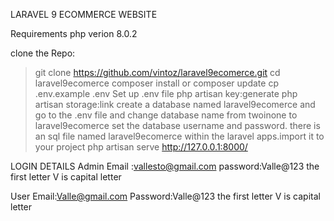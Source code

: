 LARAVEL 9 ECOMMERCE WEBSITE

Requirements
 php verion 8.0.2

clone the Repo:
> git clone https://github.com/vintoz/laravel9ecomerce.git
> cd laravel9ecomerce
> composer install or composer update
> cp .env.example .env
> Set up .env file
> php artisan key:generate
> php artisan storage:link
>create a database named laravel9ecomerce and go to the .env file and change database name from twoinone to laravel9ecomerce
set the database username and password.
>there is an 	sql file named laravel9ecomerce within the laravel apps.import it to your project
> php artisan serve
http://127.0.0.1:8000/

LOGIN DETAILS
Admin
Email :vallesto@gmail.com
password:Valle@123 the first letter V is capital letter

User
Email:Valle@gmail.com
Password:Valle@123 the first letter V is capital letter
 
  
